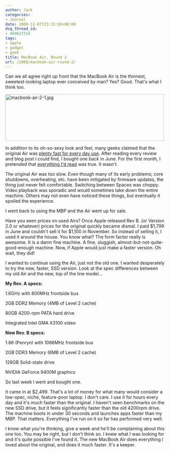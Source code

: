 ```yaml
---
author: Jack
categories:
- Journal
date: 2008-12-07T23:15:03+00:00
dsq_thread_id:
- 469627314
tags:
- apple
- gadget
- geek
title: MacBook Air, Round 2
url: /2008/macbook-air-round-2/
---
```


Can we all agree right up front that the MacBook Air is the thinnest, sweetest-looking laptop ever conceived by man? Yes? Good. That's what I think too.

<img src="https://www.baty.net/files//macbook-air-2-1.jpg" alt="macbook-air-2-1.jpg" border="0" width="500" height="147" />

In addition to its oh-so-sexy look and feel, many geeks claimed that the original Air was [plenty fast for every day use][1]. After reading every review and blog post I could find, I bought one back in June. For the first month, I pretended that [everything I'd read][2] was true. It wasn't.

The original Air was too slow. Even though many of its early problems; core shutdowns, overheating, etc. have been mitigated by firmware updates, the thing just never felt comfortable. Switching between Spaces was choppy. Video playback was sporadic and would sometimes take down the entire machine. Others may not even have noticed these things, but eventually it spoiled the experience.

I went back to using the MBP and the Air went up for sale.

Have you seen prices on used Airs? Once Apple released Rev B. (or Version 2.0 or whatever) prices for the original quickly became dismal. I paid $1,799 in June and couldn't sell it for $1,100 in November. So instead of selling it, I used it around the house. You know what? The form factor really is awesome. It is a damn fine machine. A fine, sluggish, almost-but-not-quite-good-enough machine. Now, if Apple would just make a faster version. Oh wait, they did!

I wanted to continue using the Air, just not the old one. I wanted desperately to try the new, faster, SSD version. Look at the spec differences between my old Air and the new, top of the line model&#8230;

**My Rev. A specs:**

1.6GHz with 800MHz frontside bus
  
2GB DDR2 Memory (4MB of Level 2 cache)
  
80GB 4200-rpm PATA hard drive
  
Integrated Intel GMA X3100 video

**New Rev. B specs:**

1.86 (Penryn) with 1066MHz frontside bus
  
2GB DDR3 Memory (6MB of Level 2 cache)
  
128GB Solid-state drive
  
NVIDIA GeForce 9400M graphics

So last week I went and bought one.

It came in at $2,499. That's a lot of money for what many would consider a low-spec, niche, feature-poor laptop. I don't care. I use it for hours every day and it's _much_ faster than the original. I haven't seen benchmarks on the new SSD drive, but it feels significantly faster than the old 4200rpm drive. The machine boots in under 30 seconds and launches apps faster than my MBP. That matters. Everything I've run on it so far has performed very well.

I know what you're thinking, give a week and he'll be complaining about this one too. You may be right, but I don't think so. I knew what I was looking for and it's quite possible I've found it. The new MacBook Air does everything I loved about the original, and does it much faster. It's a keeper.

 [1]: http://www.37signals.com/svn/posts/858-the-macbook-air-could-easily-be-the-only-machine
 [2]: http://paulstamatiou.com/2008/03/20/review-macbook-air
